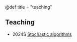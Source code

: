 @def title = "teaching"

## Teaching 


- 2024S [Stochastic algorithms](/assets/teaching/2024_stoch_alg.pdf)
